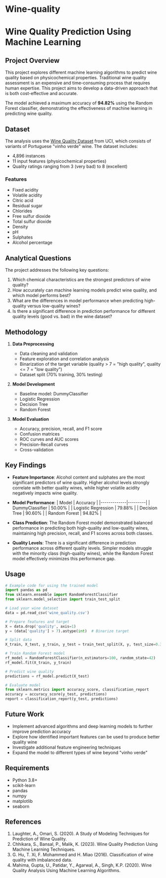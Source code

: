 # Wine-quality
# Wine Quality Prediction Using Machine Learning

## Project Overview
This project explores different machine learning algorithms to predict wine quality based on physicochemical properties. Traditional wine quality assessment is an expensive and time-consuming process that requires human expertise. This project aims to develop a data-driven approach that is both cost-effective and accurate.

The model achieved a maximum accuracy of **94.82%** using the Random Forest classifier, demonstrating the effectiveness of machine learning in predicting wine quality.

## Dataset
The analysis uses the [Wine Quality Dataset](https://archive.ics.uci.edu/ml/datasets/wine+quality) from UCI, which consists of variants of Portuguese "vinho verde" wine. The dataset includes:
- 4,896 instances
- 11 input features (physicochemical properties)
- Quality ratings ranging from 3 (very bad) to 8 (excellent)

### Features
- Fixed acidity
- Volatile acidity
- Citric acid
- Residual sugar
- Chlorides
- Free sulfur dioxide
- Total sulfur dioxide
- Density
- pH
- Sulphates
- Alcohol percentage

## Analytical Questions
The project addresses the following key questions:
1. Which chemical characteristics are the strongest predictors of wine quality?
2. How accurately can machine learning models predict wine quality, and which model performs best?
3. What are the differences in model performance when predicting high-quality versus low-quality wines?
4. Is there a significant difference in prediction performance for different quality levels (good vs. bad) in the wine dataset?

## Methodology
1. **Data Preprocessing**
   - Data cleaning and validation
   - Feature exploration and correlation analysis
   - Binarization of the target variable (quality > 7 = "high quality", quality <= 7 = "low quality")
   - Dataset split (70% training, 30% testing)

2. **Model Development**
   - Baseline model: DummyClassifier
   - Logistic Regression
   - Decision Tree
   - Random Forest

3. **Model Evaluation**
   - Accuracy, precision, recall, and F1 score
   - Confusion matrices
   - ROC curves and AUC scores
   - Precision-Recall curves
   - Cross-validation

## Key Findings
- **Feature Importance**: Alcohol content and sulphates are the most significant predictors of wine quality. Higher alcohol levels strongly correlate with better quality wines, while higher volatile acidity negatively impacts wine quality.

- **Model Performance**:
  | Model | Accuracy |
  |-------------|---------|
  | DummyClassifier | 50.00% |
  | Logistic Regression | 79.88% |
  | Decision Tree | 90.60% |
  | Random Forest | 94.82% |

- **Class Prediction**: The Random Forest model demonstrated balanced performance in predicting both high-quality and low-quality wines, maintaining high precision, recall, and F1 scores across both classes.

- **Quality Levels**: There is a significant difference in prediction performance across different quality levels. Simpler models struggle with the minority class (high-quality wines), while the Random Forest model effectively minimizes this performance gap.

## Usage
```python
# Example code for using the trained model
import pandas as pd
from sklearn.ensemble import RandomForestClassifier
from sklearn.model_selection import train_test_split

# Load your wine dataset
data = pd.read_csv('wine_quality.csv')

# Prepare features and target
X = data.drop('quality', axis=1)
y = (data['quality'] > 7).astype(int)  # Binarize target

# Split data
X_train, X_test, y_train, y_test = train_test_split(X, y, test_size=0.3, random_state=42)

# Train Random Forest model
rf_model = RandomForestClassifier(n_estimators=100, random_state=42)
rf_model.fit(X_train, y_train)

# Predict wine quality
predictions = rf_model.predict(X_test)

# Evaluate model
from sklearn.metrics import accuracy_score, classification_report
accuracy = accuracy_score(y_test, predictions)
report = classification_report(y_test, predictions)
```

## Future Work
- Implement advanced algorithms and deep learning models to further improve prediction accuracy
- Explore how identified important features can be used to produce better quality wine
- Investigate additional feature engineering techniques
- Expand the model to different types of wine beyond "vinho verde"

## Requirements
- Python 3.8+
- scikit-learn
- pandas
- numpy
- matplotlib
- seaborn

## References
1. Laughter, A., Omari, S. (2020). A Study of Modeling Techniques for Prediction of Wine Quality.
2. Chhikara, S., Bansal, P., Malik, K. (2023). Wine Quality Prediction Using Machine Learning Techniques.
3. G. Hu, T. Xi, F. Mohammed and H. Miao (2016). Classification of wine quality with imbalanced data.
4. Mahima, Gupta, U., Patidar, Y., Agarwal, A., Singh, K.P. (2020). Wine Quality Analysis Using Machine Learning Algorithms.
